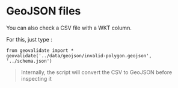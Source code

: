 # GeoJSON files

You can also check a CSV file with a WKT column.

For this, just type :

    from geovalidate import *
    geovalidate('../data/geojson/invalid-polygon.geojson', '../schema.json')

> Internally, the script will convert the CSV to GeoJSON before inspecting it
